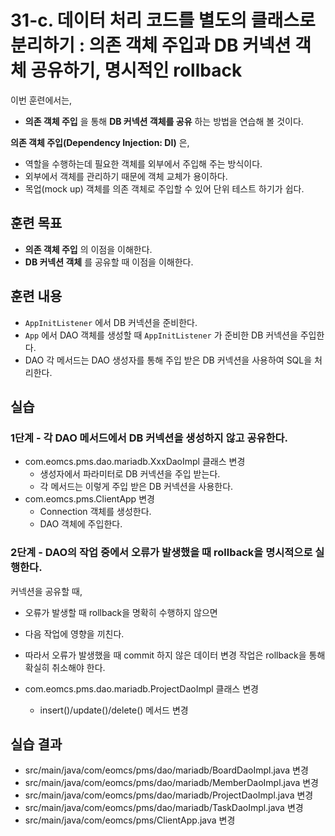 # 31-c. 데이터 처리 코드를 별도의 클래스로 분리하기 : 의존 객체 주입과 DB 커넥션 객체 공유하기, 명시적인 rollback

이번 훈련에서는,
- **의존 객체 주입** 을 통해 **DB 커넥션 객체를 공유** 하는 방법을 연습해 볼 것이다.

**의존 객체 주입(Dependency Injection: DI)** 은,
- 역할을 수행하는데 필요한 객체를 외부에서 주입해 주는 방식이다.
- 외부에서 객체를 관리하기 때문에 객체 교체가 용이하다.
- 목업(mock up) 객체를 의존 객체로 주입할 수 있어 단위 테스트 하기가 쉽다.

## 훈련 목표
- **의존 객체 주입** 의 이점을 이해한다.
- **DB 커넥션 객체** 를 공유할 때 이점을 이해한다.

## 훈련 내용
- `AppInitListener` 에서 DB 커넥션을 준비한다.
- `App` 에서 DAO 객체를 생성할 때 `AppInitListener` 가 준비한 DB 커넥션을 주입한다.
- DAO 각 메서드는 DAO 생성자를 통해 주입 받은 DB 커넥션을 사용하여 SQL을 처리한다. 

## 실습

### 1단계 - 각 DAO 메서드에서 DB 커넥션을 생성하지 않고 공유한다.

- com.eomcs.pms.dao.mariadb.XxxDaoImpl 클래스 변경
  - 생성자에서 파라미터로 DB 커넥션을 주입 받는다.
  - 각 메서드는 이렇게 주입 받은 DB 커넥션을 사용한다.
- com.eomcs.pms.ClientApp 변경
  - Connection 객체를 생성한다.
  - DAO 객체에 주입한다.

### 2단계 - DAO의 작업 중에서 오류가 발생했을 때 rollback을 명시적으로 실행한다.

커넥션을 공유할 때,
- 오류가 발생할 때 rollback을 명확히 수행하지 않으면
- 다음 작업에 영향을 끼친다.
- 따라서 오류가 발생했을 때 commit 하지 않은 데이터 변경 작업은 rollback을 통해 확실히 취소해야 한다. 

- com.eomcs.pms.dao.mariadb.ProjectDaoImpl 클래스 변경
  - insert()/update()/delete() 메서드 변경

## 실습 결과
- src/main/java/com/eomcs/pms/dao/mariadb/BoardDaoImpl.java 변경
- src/main/java/com/eomcs/pms/dao/mariadb/MemberDaoImpl.java 변경
- src/main/java/com/eomcs/pms/dao/mariadb/ProjectDaoImpl.java 변경
- src/main/java/com/eomcs/pms/dao/mariadb/TaskDaoImpl.java 변경
- src/main/java/com/eomcs/pms/ClientApp.java 변경
